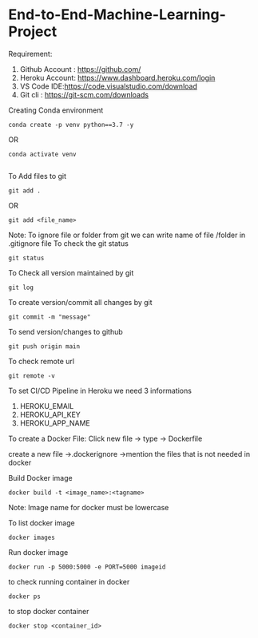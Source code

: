 # End-to-End-Machine-Learning-Project

Requirement:

1. Github Account : https://github.com/
2. Heroku Account: https://www.dashboard.heroku.com/login
3. VS Code IDE:https://code.visualstudio.com/download
4. Git cli : https://git-scm.com/downloads


Creating Conda environment

```
conda create -p venv python==3.7 -y
```

OR

```
conda activate venv
```

```pip intall -r requirements.txt
```
To Add files to git

```
git add .
```
OR

```
git add <file_name>
```

Note: To ignore file or folder from git we can write name of file /folder in .gitignore file
To check the git status

```
git status
```

To Check all version maintained by git

```
git log
```

To create version/commit all changes by git

```
git commit -m "message"
```

To send version/changes to github

```
git push origin main
```

To check remote url

```
git remote -v
```

To set CI/CD Pipeline in Heroku we need 3 informations

1. HEROKU_EMAIL
2. HEROKU_API_KEY
3. HEROKU_APP_NAME


To create a Docker File:
Click new file -> type -> Dockerfile


create a new file ->.dockerignore ->mention the files that is not needed in docker

Build Docker image

```
docker build -t <image_name>:<tagname>
```
Note: Image name for docker must be lowercase

To list docker image

```
docker images
```
Run docker image

```
docker run -p 5000:5000 -e PORT=5000 imageid

```
to check running container in docker
```
docker ps
```
to stop docker container
```
docker stop <container_id>

```